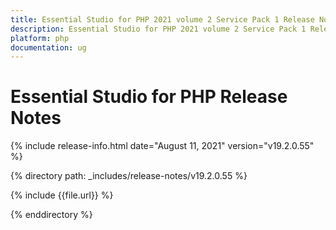 ```yaml
---
title: Essential Studio for PHP 2021 volume 2 Service Pack 1 Release Notes  
description: Essential Studio for PHP 2021 volume 2 Service Pack 1 Release Notes  
platform: php
documentation: ug
---
```


# Essential Studio for PHP  Release Notes  

{% include release-info.html date="August 11, 2021"  version="v19.2.0.55" %} 


{% directory path: _includes/release-notes/v19.2.0.55 %}

{% include {{file.url}} %}

{% enddirectory %}